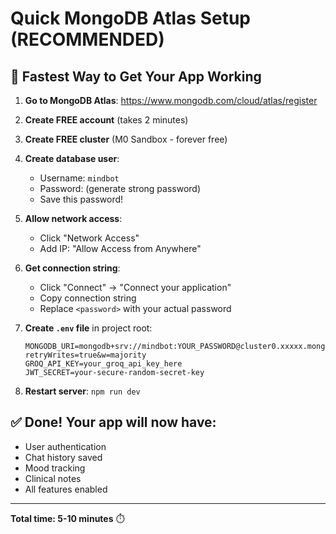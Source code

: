 # Quick MongoDB Atlas Setup (RECOMMENDED)

## 🚀 Fastest Way to Get Your App Working

1. **Go to MongoDB Atlas**: https://www.mongodb.com/cloud/atlas/register

2. **Create FREE account** (takes 2 minutes)

3. **Create FREE cluster** (M0 Sandbox - forever free)

4. **Create database user**:
   - Username: `mindbot`
   - Password: (generate strong password)
   - Save this password!

5. **Allow network access**:
   - Click "Network Access"
   - Add IP: "Allow Access from Anywhere"

6. **Get connection string**:
   - Click "Connect" → "Connect your application"
   - Copy connection string
   - Replace `<password>` with your actual password

7. **Create `.env` file** in project root:
   ```
   MONGODB_URI=mongodb+srv://mindbot:YOUR_PASSWORD@cluster0.xxxxx.mongodb.net/mindbot?retryWrites=true&w=majority
   GROQ_API_KEY=your_groq_api_key_here
   JWT_SECRET=your-secure-random-secret-key
   ```

8. **Restart server**: `npm run dev`

## ✅ Done! Your app will now have:
- User authentication
- Chat history saved
- Mood tracking
- Clinical notes
- All features enabled

---

**Total time: 5-10 minutes** ⏱️
